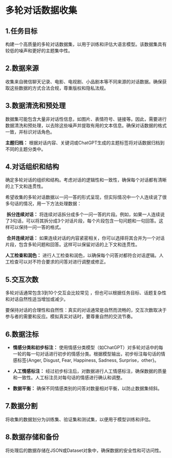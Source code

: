 # 多轮对话数据收集



## 1.**任务目标** 

构建一个高质量的多轮对话数据集，以用于训练和评估大语言模型。该数据集具有较低的噪声和更好的主题集中性。

## 2.**数据来源** 

 收集来自微信聊天记录、电影、电视剧、小品剧本等不同来源的对话数据。确保获取这些数据的方式合法合规，尊重版权和隐私法规。 

## 3.**数据清洗和预处理** 

数据集可能包含大量非对话性信息，如图片、表情符号、链接等。因此，需要进行数据清洗和预处理，以去除这些噪声并提取有用的文本信息。确保对话数据的格式一致，并标识对话角色。 

**主题归档：** 根据对话内容、关键词或ChatGPT生成的主题标签将对话数据归档到不同的主题分类中。 

## 4.**对话组织和结构** 

确定多轮对话的组织和结构。考虑对话的逻辑性和一致性，确保每个对话都有清晰的上下文和连贯性。

希望收集的多轮对话数据以一问一答的形式呈现，但实际情况中一个人连续说了很多句话的情况，用一下方法处理数据：

​	**拆分连续对话：** 将连续对话拆分成多个一问一答的片段。例如，如果一人连续说了3句话，可以将其拆分成3个对话片段，每个片段包含一句问题和一句回答。这样可以保持一问一答的格式。

​	**合并连续对话：** 如果连续对话的内容紧密相关，你可以选择将其合并为一个对话片段，包含多轮问题和回答。这样可以保留对话的上下文和连贯性。 

 **人工检查和润色：** 进行人工检查和润色，以确保每个问答对都符合对话逻辑。人工检查可以对不符合要求的问答对进行调整或修正。 

## 5.**交互次数**

多轮对话通常包含3到10个交互会比较常见 ，但也可以根据任务目标、话题复杂性和对话自然性适当增加或减少。

要保持对话的合理性和自然性：真实的对话通常是自然而流畅的，交互次数取决于参与者的需要和反应。模拟真实对话时，要尊重自然的交流节奏。 

##  6.**数据注标** 

- **情感分类和初步标注：** 使用情感分类模型（如ChatGPT）对多轮对话中的每一轮的每一句对话进行初步的情感分类。根据模型输出，初步标注每句话的情感标签{Anger, Disgust, Fear, Happiness, Sadness, Surprise，other}。

- **人工情感标注：** 经过初步标注后，对数据进行人工情感标注，确保数据的质量和一致性。人工标注员对每句话的情感进行确认和调整。

- **数据平衡：** 确保不同情感类别的问答对数量相对平衡，以防止数据集倾斜。 

## 7.**数据分割** 

将收集的数据划分为训练集、验证集和测试集，以便用于模型训练和评估。

## 8.**数据存储和备份** 

将处理后的数据存储在JSON或Dataset对象中，确保数据的安全性和可访问性。
